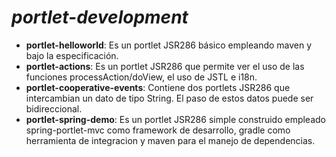 *portlet-development*
===================
- **portlet-helloworld**: Es un portlet JSR286 básico empleando maven y bajo la especificación.
- **portlet-actions**: Es un portlet JSR286 que permite ver el uso de las funciones processAction/doView, el uso de JSTL e i18n.
- **portlet-cooperative-events**: Contiene dos portlets JSR286 que intercambian un dato de tipo String. El paso de estos datos puede ser bidireccional.
- **portlet-spring-demo**: Es un portlet JSR286 simple construido empleado spring-portlet-mvc como framework de desarrollo, gradle como herramienta de integracion y maven para el manejo de dependencias.
